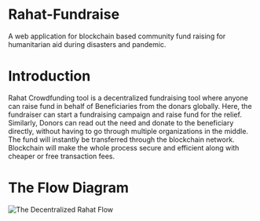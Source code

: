 # Rahat-Fundraise
A web application for blockchain based community fund raising for humanitarian aid during disasters and pandemic.

# Introduction 
Rahat Crowdfunding tool is a decentralized fundraising tool where anyone can raise fund in behalf of Beneficiaries from the donars globally. Here, the fundraiser can start a fundraising campaign and raise fund for the relief. Similarly, Donors can read out the need and donate to the beneficiary directly, without having to go through multiple organizations in the middle. The fund will instantly be transferred through the blockchain network. Blockchain will make the whole process secure and efficient along with cheaper or free transaction fees. 

# The Flow Diagram
![The Decentralized Rahat Flow](https://pbs.twimg.com/media/EjPUzTXU4AMPyfl?format=png&name=medium)

